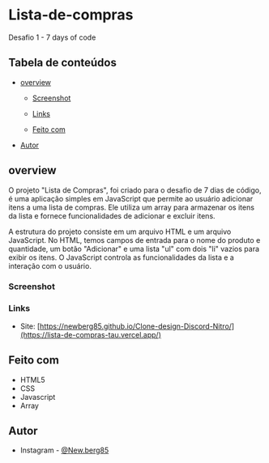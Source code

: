 # Lista-de-compras
Desafio 1 - 7 days of code


## Tabela de conteúdos 

- [overview](#overview)
  - [Screenshot](#screenshot)
  - [Links](#links)

  - [Feito com](#built-with)



- [Autor](#Autor)




## overview
O projeto "Lista de Compras", foi criado para o desafio de 7 dias de código, é uma aplicação simples em JavaScript que permite ao usuário adicionar itens a uma lista de compras. Ele utiliza um array para armazenar os itens da lista e fornece funcionalidades de adicionar e excluir itens.

A estrutura do projeto consiste em um arquivo HTML e um arquivo JavaScript. No HTML, temos campos de entrada para o nome do produto e quantidade, um botão "Adicionar" e uma lista "ul" com dois "li" vazios para exibir os itens. O JavaScript controla as funcionalidades da lista e a interação com o usuário.
  
### Screenshot







### Links

- Site: [https://newberg85.github.io/Clone-design-Discord-Nitro/](https://lista-de-compras-tau.vercel.app/)




## Feito com

- HTML5
- CSS
- Javascript 
- Array






## Autor

- Instagram - [@New.berg85](https://www.google.com/url?sa=t&source=web&rct=j&url=https://www.instagram.com/new.berg85/&ved=2ahUKEwihk-Wyhan4AhWjArkGHRPfDm8Qjjh6BAgHEAE&usg=AOvVaw2K5ZuwC3DJHMK4YkAZwUVM)

